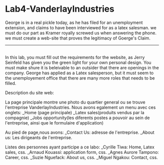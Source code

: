 # Lab4-VanderlayIndustries
George is in a real pickle today, as he has filed for an unemployment extension, and claims to have been interviewed for as a latex salesman. we must do our part as Kramer royally screwed us when answering the phone. we must create a web-site that proves the legitimacy of Goerge's Claim.
 <hr><br>
In this lab, you must fill out the requirements for the website, as Jerry Seinfeld has given you the green light for your own personal design. You must make shure it is beleivable to an outsider that there are openings in the company. George has applied as a Latex salesperson, but it must seem to the unemployement office that there are many more roles that needs to be filled. 

Description du site web: 

La page principale montre une photo du quartier general ou se trouve l'entreprise VanderlayIndustries.
Nous avons egalement un menu avec ces onglets: 
_Home (page principale)
_Latex sales(produits vendus par la compagnie)
_Jobs opportunity(les diferents postes a pouvoir au sein de l'entreprise, ainsi que le formulaire d'application)

Au pied de page,nous avons:
_Contact Us:  adresse de l'entreprise.
_About us: Les dirigeants de l'entreprise.

Listes des personnes ayant participe a ce labo:
_Cyrille Tiwa: Home, Latex sales, css.
_Arnaud Kouassi: application form, css.
_Agnes Aurore Tampono: Career, css.
_Suzie Nguefack: About us, css.
_Miguel Ngakou: Contact, css. 
